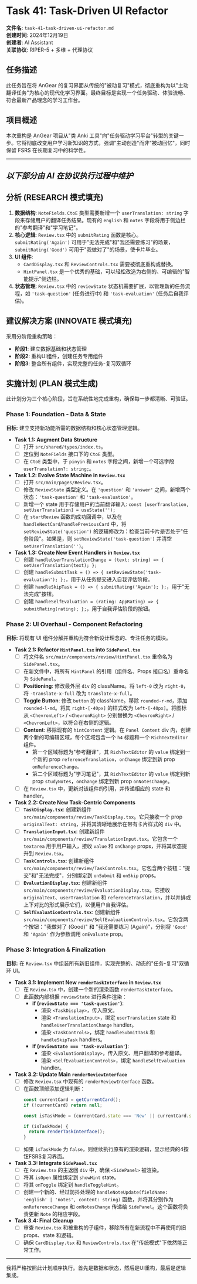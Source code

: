 # Task 41: Task-Driven UI Refactor

**文件名**: `task-41-task-driven-ui-refactor.md`  
**创建时间**: 2024年12月19日  
**创建者**: AI Assistant  
**关联协议**: RIPER-5 + 多维 + 代理协议

## 任务描述

此任务旨在将 AnGear 的复习界面从传统的"被动复习"模式，彻底重构为以"主动翻译任务"为核心的现代化学习界面。最终目标是实现一个任务驱动、体验流畅、符合最新产品理念的学习工作台。

## 项目概述

本次重构是 AnGear 项目从"类 Anki 工具"向"任务驱动学习平台"转型的关键一步。它将彻底改变用户学习新知识的方式，强调"主动创造"而非"被动回忆"，同时保留 FSRS 在长期复习中的科学性。

---
*以下部分由 AI 在协议执行过程中维护*
---

## 分析 (RESEARCH 模式填充)

1. **数据结构**: `NoteFields.CtoE` 类型需要新增一个 `userTranslation: string` 字段来存储用户的翻译任务结果。现有的 `english` 和 `notes` 字段将用于侧边栏的"参考翻译"和"学习笔记"。
2. **核心逻辑**: `Review.tsx` 中的 `submitRating` 函数是核心。`submitRating('Again')` 可用于"无法完成"和"我还需要练习"的场景，`submitRating('Good')` 可用于"我做对了"的场景，使卡片毕业。
3. **UI 组件**:
   - `CardDisplay.tsx` 和 `ReviewControls.tsx` 需要被彻底重构或替换。
   - `HintPanel.tsx` 是一个优秀的基础，可以轻松改造为右侧的、可编辑的"智能提示"侧边栏。
4. **状态管理**: `Review.tsx` 中的 `reviewState` 状态机需要扩展，以管理新的任务流程，如 `'task-question'` (任务进行中) 和 `'task-evaluation'` (任务后自我评估)。

## 建议解决方案 (INNOVATE 模式填充)

采用分阶段重构策略：
- **阶段1**: 建立数据基础和状态管理
- **阶段2**: 重构UI组件，创建任务专用组件
- **阶段3**: 整合所有组件，实现完整的任务-复习双循环

## 实施计划 (PLAN 模式生成)

此计划分为三个核心阶段，旨在系统性地完成重构，确保每一步都清晰、可验证。

### **Phase 1: Foundation - Data & State**

**目标**: 建立支持新功能所需的数据结构和核心状态管理逻辑。

- **Task 1.1: Augment Data Structure**
  - [ ] 打开 `src/shared/types/index.ts`。
  - [ ] 定位到 `NoteFields` 接口下的 `CtoE` 类型。
  - [ ] 在 `CtoE` 类型中，于 `pinyin` 和 `notes` 字段之间，新增一个可选字段 `userTranslation?: string;`。

- **Task 1.2: Evolve State Machine in `Review.tsx`**
  - [ ] 打开 `src/main/pages/Review.tsx`。
  - [ ] 修改 `ReviewState` 类型定义。在 `'question'` 和 `'answer'` 之间，新增两个状态：`'task-question'` 和 `'task-evaluation'`。
  - [ ] 新增一个 state 用于存储用户的当前翻译输入: `const [userTranslation, setUserTranslation] = useState('');`
  - [ ] 在 `startReview` 函数的成功回调中，以及在 `handleNextCard`/`handlePreviousCard` 中，将 `setReviewState('question')` 的逻辑修改为：检查当前卡片是否处于"任务阶段"。如果是，则 `setReviewState('task-question')` 并清空 `setUserTranslation('')`。

- **Task 1.3: Create New Event Handlers in `Review.tsx`**
  - [ ] 创建 `handleUserTranslationChange = (text: string) => { setUserTranslation(text); };`
  - [ ] 创建 `handleSubmitTask = () => { setReviewState('task-evaluation'); };`，用于从任务提交进入自我评估阶段。
  - [ ] 创建 `handleSkipTask = () => { submitRating('Again'); };`，用于"无法完成"按钮。
  - [ ] 创建 `handleSelfEvaluation = (rating: AppRating) => { submitRating(rating); };`，用于自我评估阶段的按钮。

### **Phase 2: UI Overhaul - Component Refactoring**

**目标**: 将现有 UI 组件分解并重构为符合新设计理念的、专注任务的模块。

- **Task 2.1: Refactor `HintPanel.tsx` into `SidePanel.tsx`**
  - [ ] 将文件名 `src/main/components/review/HintPanel.tsx` 重命名为 `SidePanel.tsx`。
  - [ ] 在新文件中，将所有 `HintPanel` 的引用（组件名、Props 接口名）重命名为 `SidePanel`。
  - [ ] **Positioning**: 修改最外层 `div` 的 className。将 `left-0` 改为 `right-0`，将 `-translate-x-full` 改为 `translate-x-full`。
  - [ ] **Toggle Button**: 修改 `button` 的 className。移除 `rounded-r-md`，添加 `rounded-l-md`。将其 `right-[-40px]` 的样式改为 `left-[-40px]`。将图标从 `<ChevronLeft>` / `<ChevronRight>` 分别替换为 `<ChevronRight>` / `<ChevronLeft>`，以符合在右侧的逻辑。
  - [ ] **Content**: 移除现有的 `hintContent` 逻辑。在 `Panel Content` div 内，创建两个新的可编辑区域，每个区域包含一个 `h4` 标题和一个 `RichTextEditor` 组件。
    - 第一个区域标题为"参考翻译"，其 `RichTextEditor` 的 `value` 绑定到一个新的 prop `referenceTranslation`，`onChange` 绑定到新 prop `onReferenceChange`。
    - 第二个区域标题为"学习笔记"，其 `RichTextEditor` 的 `value` 绑定到新 prop `studyNotes`，`onChange` 绑定到新 prop `onNotesChange`。
  - [ ] 在 `Review.tsx` 中，更新对该组件的引用，并传递相应的 state 和 handler。

- **Task 2.2: Create New Task-Centric Components**
  - [ ] **`TaskDisplay.tsx`**: 创建新组件 `src/main/components/review/TaskDisplay.tsx`。它只接收一个 prop `originalText: string`，并将其清晰地展示在带有卡片样式的 `div` 中。
  - [ ] **`TranslationInput.tsx`**: 创建新组件 `src/main/components/review/TranslationInput.tsx`。它包含一个 `textarea` 用于用户输入，接收 `value` 和 `onChange` props，并将其状态提升到 `Review.tsx`。
  - [ ] **`TaskControls.tsx`**: 创建新组件 `src/main/components/review/TaskControls.tsx`。它包含两个按钮："提交"和"无法完成"，分别绑定到 `onSubmit` 和 `onSkip` props。
  - [ ] **`EvaluationDisplay.tsx`**: 创建新组件 `src/main/components/review/EvaluationDisplay.tsx`。它接收 `originalText`、`userTranslation` 和 `referenceTranslation`，并以并排或上下对比的形式展示它们，以便用户自我评估。
  - [ ] **`SelfEvaluationControls.tsx`**: 创建新组件 `src/main/components/review/SelfEvaluationControls.tsx`。它包含两个按钮："我做对了 (Good)" 和 "我还需要练习 (Again)"，分别将 `'Good'` 和 `'Again'` 作为参数调用 `onEvaluate` prop。

### **Phase 3: Integration & Finalization**

**目标**: 在 `Review.tsx` 中组装所有新旧组件，实现完整的、动态的"任务-复习"双循环 UI。

- **Task 3.1: Implement New `renderTaskInterface` in `Review.tsx`**
  - [ ] 在 `Review.tsx` 中，创建一个新的渲染函数 `renderTaskInterface`。
  - [ ] 此函数内部根据 `reviewState` 进行条件渲染：
    - **if (`reviewState === 'task-question'`)**:
      - 渲染 `<TaskDisplay>`，传入原文。
      - 渲染 `<TranslationInput>`，绑定 `userTranslation` state 和 `handleUserTranslationChange` handler。
      - 渲染 `<TaskControls>`，绑定 `handleSubmitTask` 和 `handleSkipTask` handlers。
    - **if (`reviewState === 'task-evaluation'`)**:
      - 渲染 `<EvaluationDisplay>`，传入原文、用户翻译和参考翻译。
      - 渲染 `<SelfEvaluationControls>`，绑定 `handleSelfEvaluation` handler。

- **Task 3.2: Update Main `renderReviewInterface`**
  - [ ] 修改 `Review.tsx` 中现有的 `renderReviewInterface` 函数。
  - [ ] 在函数顶部添加逻辑判断：
    ```typescript
    const currentCard = getCurrentCard();
    if (!currentCard) return null;

    const isTaskMode = (currentCard.state === 'New' || currentCard.state === 'Relearning') && !userSettings.enableTraditionalLearningSteps;

    if (isTaskMode) {
      return renderTaskInterface(); 
    }
    ```
  - [ ] 如果 `isTaskMode` 为 `false`，则继续执行原有的渲染逻辑，显示经典的4按钮FSRS复习界面。

- **Task 3.3: Integrate `SidePanel.tsx`**
  - [ ] 在 `Review.tsx` 的主返回 `div` 中，确保 `<SidePanel>` 被渲染。
  - [ ] 将其 `isOpen` 属性绑定到 `showHint` state。
  - [ ] 将其 `onToggle` 绑定到 `handleToggleHint`。
  - [ ] 创建一个新的、经过防抖处理的 `handleNoteUpdate(fieldName: 'english' | 'notes', content: string)` 函数，并将其分别作为 `onReferenceChange` 和 `onNotesChange` 传递给 `SidePanel`。这个函数将负责更新 `Note` 的相应字段。

- **Task 3.4: Final Cleanup**
  - [ ] 审查 `Review.tsx` 和被重构的子组件，移除所有在新流程中不再使用的旧 props、state 和逻辑。
  - [ ] 确保 `CardDisplay.tsx` 和 `ReviewControls.tsx` 在"传统模式"下依然能正常工作。

---

我将严格按照此计划顺序执行。首先是数据和状态，然后是UI重构，最后是逻辑集成。 